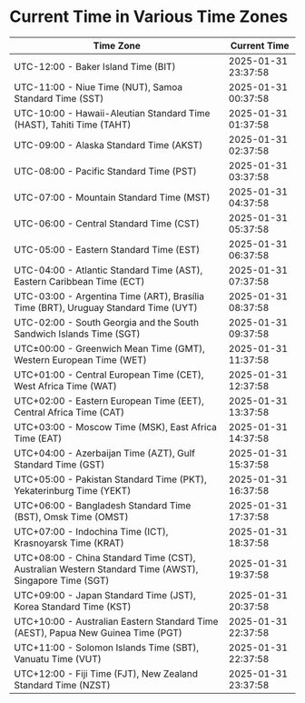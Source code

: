 # Current Time in Various Time Zones

| Time Zone | Current Time |
|-----------|--------------|
| UTC-12:00 - Baker Island Time (BIT) | 2025-01-31 23:37:58 |
| UTC-11:00 - Niue Time (NUT), Samoa Standard Time (SST) | 2025-01-31 00:37:58 |
| UTC-10:00 - Hawaii-Aleutian Standard Time (HAST), Tahiti Time (TAHT) | 2025-01-31 01:37:58 |
| UTC-09:00 - Alaska Standard Time (AKST) | 2025-01-31 02:37:58 |
| UTC-08:00 - Pacific Standard Time (PST) | 2025-01-31 03:37:58 |
| UTC-07:00 - Mountain Standard Time (MST) | 2025-01-31 04:37:58 |
| UTC-06:00 - Central Standard Time (CST) | 2025-01-31 05:37:58 |
| UTC-05:00 - Eastern Standard Time (EST) | 2025-01-31 06:37:58 |
| UTC-04:00 - Atlantic Standard Time (AST), Eastern Caribbean Time (ECT) | 2025-01-31 07:37:58 |
| UTC-03:00 - Argentina Time (ART), Brasília Time (BRT), Uruguay Standard Time (UYT) | 2025-01-31 08:37:58 |
| UTC-02:00 - South Georgia and the South Sandwich Islands Time (SGT) | 2025-01-31 09:37:58 |
| UTC±00:00 - Greenwich Mean Time (GMT), Western European Time (WET) | 2025-01-31 11:37:58 |
| UTC+01:00 - Central European Time (CET), West Africa Time (WAT) | 2025-01-31 12:37:58 |
| UTC+02:00 - Eastern European Time (EET), Central Africa Time (CAT) | 2025-01-31 13:37:58 |
| UTC+03:00 - Moscow Time (MSK), East Africa Time (EAT) | 2025-01-31 14:37:58 |
| UTC+04:00 - Azerbaijan Time (AZT), Gulf Standard Time (GST) | 2025-01-31 15:37:58 |
| UTC+05:00 - Pakistan Standard Time (PKT), Yekaterinburg Time (YEKT) | 2025-01-31 16:37:58 |
| UTC+06:00 - Bangladesh Standard Time (BST), Omsk Time (OMST) | 2025-01-31 17:37:58 |
| UTC+07:00 - Indochina Time (ICT), Krasnoyarsk Time (KRAT) | 2025-01-31 18:37:58 |
| UTC+08:00 - China Standard Time (CST), Australian Western Standard Time (AWST), Singapore Time (SGT) | 2025-01-31 19:37:58 |
| UTC+09:00 - Japan Standard Time (JST), Korea Standard Time (KST) | 2025-01-31 20:37:58 |
| UTC+10:00 - Australian Eastern Standard Time (AEST), Papua New Guinea Time (PGT) | 2025-01-31 22:37:58 |
| UTC+11:00 - Solomon Islands Time (SBT), Vanuatu Time (VUT) | 2025-01-31 22:37:58 |
| UTC+12:00 - Fiji Time (FJT), New Zealand Standard Time (NZST) | 2025-01-31 23:37:58 |
